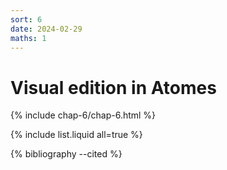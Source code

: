 ```yaml
---
sort: 6
date: 2024-02-29
maths: 1
---
```


# Visual edition in Atomes

{% include chap-6/chap-6.html %}

{% include list.liquid all=true %}

{% bibliography --cited %}

